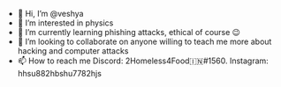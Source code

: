 - 👋 Hi, I’m @veshya
- 👀 I’m interested in physics 
- 🌱 I’m currently learning phishing attacks, ethical of course 😉 
- 💞️ I’m looking to collaborate on anyone willing to teach me more about hacking and computer attacks
- 📫 How to reach me Discord: 2Homeless4Food🇮🇳#1560.   Instagram: hhsu882hbshu7782hjs


<!---
veshya/veshya is a ✨ special ✨ repository because its `README.md` (this file) appears on your GitHub profile.
You can click the Preview link to take a look at your changes.
--->
